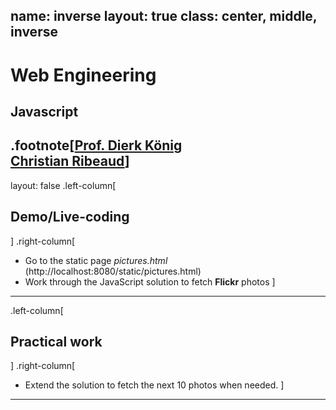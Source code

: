 name: inverse
layout: true
class: center, middle, inverse
---
# Web Engineering
## Javascript

.footnote[<a href="mailto:dierk.koenig@fhnw.ch">Prof. Dierk König</a><br /><a href="mailto:christian.ribeaud@fhnw.ch">Christian Ribeaud</a>]
---
layout: false
.left-column[
  ## Demo/Live-coding
]
.right-column[
- Go to the static page _pictures.html_ (http://localhost:8080/static/pictures.html)
- Work through the JavaScript solution to fetch **Flickr** photos
]
---
.left-column[
  ## Practical work
]
.right-column[
- Extend the solution to fetch the next 10 photos when needed.
]
---